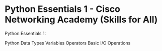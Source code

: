 # Python Essentials 1 - Cisco Networking Academy (Skills for All)

Python Essentials 1:

Python Data Types
Variables
Operators
Basic I/O Operations
